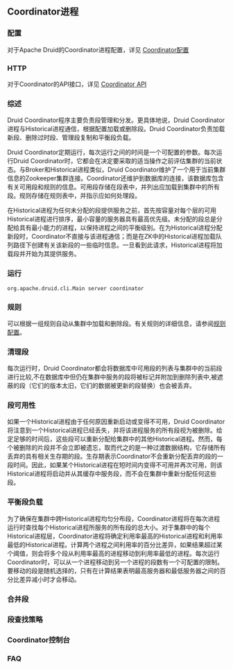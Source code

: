 <!-- toc -->
## Coordinator进程
### 配置
对于Apache Druid的Coordinator进程配置，详见 [Coordinator配置]()

### HTTP
对于Coordinator的API接口，详见 [Coordinator API]()

### 综述
Druid Coordinator程序主要负责段管理和分发。更具体地说，Druid Coordinator进程与Historical进程通信，根据配置加载或删除段。Druid Coordinator负责加载新段、删除过时段、管理段复制和平衡段负载。

Druid Coordinator定期运行，每次运行之间的时间是一个可配置的参数。每次运行Druid Coordinator时，它都会在决定要采取的适当操作之前评估集群的当前状态。与Broker和Historical进程类似，Druid Coordinator维护了一个用于当前集群信息的Zookeeper集群连接。Coordinator还维护到数据库的连接，该数据库包含有关可用段和规则的信息。可用段存储在段表中，并列出应加载到集群中的所有段。规则存储在规则表中，并指示应如何处理段。

在Historical进程为任何未分配的段提供服务之前，首先按容量对每个层的可用Historical进程进行排序，最小容量的服务器具有最高优先级。未分配的段总是分配给具有最小能力的进程，以保持进程之间的平衡级别。在为Historical进程分配新段时，Coordinator不直接与该进程通信；而是在ZK中的Historical进程加载队列路径下创建有关该新段的一些临时信息。一旦看到此请求，Historical进程将加载段并开始为其提供服务。

### 运行
```
org.apache.druid.cli.Main server coordinator
```
### 规则
可以根据一组规则自动从集群中加载和删除段。有关规则的详细信息，请参阅[规则配置]()。

### 清理段
每次运行时，Druid Coordinator都会将数据库中可用段的列表与集群中的当前段进行比较,不在数据库中但仍在集群中服务的段将被标记并附加到删除列表中,被遮蔽的段（它们的版本太旧，它们的数据被更新的段替换）也会被丢弃。

### 段可用性
如果一个Historical进程由于任何原因重新启动或变得不可用，Druid Coordinator将注意到一个Historical进程已经丢失，并将该进程服务的所有段视为被删除。给定足够的时间后，这些段可以重新分配给集群中的其他Historical进程。然而，每个被删除的片段并不会立即被遗忘，取而代之的是一种过渡数据结构，它存储所有丢弃的具有相关生存期的段。生存期表示Coordinator不会重新分配丢弃的段的一段时间。因此，如果某个Historical进程在短时间内变得不可用并再次可用，则该Historical进程将启动并从其缓存中服务段，而不会在集群中重新分配任何这些段。

### 平衡段负载
为了确保在集群中跨Historical进程均匀分布段，Coordinator进程将在每次进程运行时查找每个Historical进程所服务的所有段的总大小。对于集群中的每个Historical进程层，Coordinator进程将确定利用率最高的Historical进程和利用率最低的Historical进程。计算两个进程之间利用率的百分比差异，如果结果超过某个阈值，则会将多个段从利用率最高的进程移动到利用率最低的进程。每次运行Coordinator时，可以从一个进程移动到另一个进程的段数有一个可配置的限制。要移动的段是随机选择的，只有在计算结果表明最高服务器和最低服务器之间的百分比差异减小时才会移动。

### 合并段
### 段查找策略
### Coordinator控制台
### FAQ